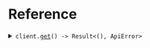 # Reference
<details><summary><code>client.<a href="/src/client.rs">get</a>() -> Result<(), ApiError></code></summary>
<dl>
<dd>

#### 🔌 Usage

<dl>
<dd>

<dl>
<dd>

```rust
use seed_license::prelude::*;

#[tokio::main]
async fn main() {
    let config = ClientConfig {
        ..Default::default()
    };
    let client = LicenseClient::new(config).expect("Failed to build client");
    client.get(None).await;
}
```
</dd>
</dl>
</dd>
</dl>


</dd>
</dl>
</details>
